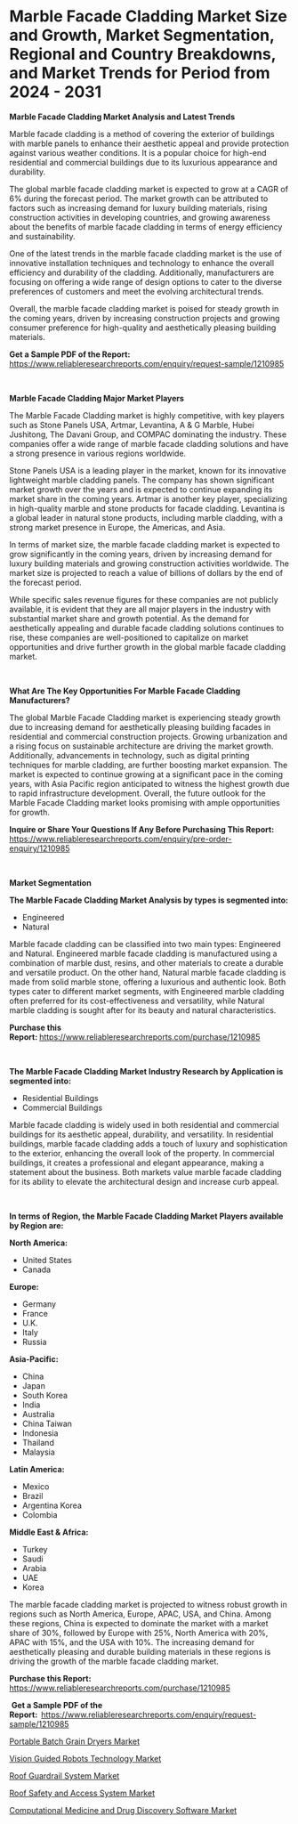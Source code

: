 <p><h1>Marble Facade Cladding Market Size and Growth, Market Segmentation, Regional and Country Breakdowns, and Market Trends for Period from 2024 -  2031</h1></p><p><strong>Marble Facade Cladding Market Analysis and Latest Trends</strong></p>
<p><p>Marble facade cladding is a method of covering the exterior of buildings with marble panels to enhance their aesthetic appeal and provide protection against various weather conditions. It is a popular choice for high-end residential and commercial buildings due to its luxurious appearance and durability.</p><p>The global marble facade cladding market is expected to grow at a CAGR of 6% during the forecast period. The market growth can be attributed to factors such as increasing demand for luxury building materials, rising construction activities in developing countries, and growing awareness about the benefits of marble facade cladding in terms of energy efficiency and sustainability.</p><p>One of the latest trends in the marble facade cladding market is the use of innovative installation techniques and technology to enhance the overall efficiency and durability of the cladding. Additionally, manufacturers are focusing on offering a wide range of design options to cater to the diverse preferences of customers and meet the evolving architectural trends.</p><p>Overall, the marble facade cladding market is poised for steady growth in the coming years, driven by increasing construction projects and growing consumer preference for high-quality and aesthetically pleasing building materials.</p></p>
<p><strong>Get a Sample PDF of the Report:&nbsp;</strong> <a href="https://www.reliableresearchreports.com/enquiry/request-sample/1210985">https://www.reliableresearchreports.com/enquiry/request-sample/1210985</a></p>
<p>&nbsp;</p>
<p><strong>Marble Facade Cladding Major Market Players</strong></p>
<p><p>The Marble Facade Cladding market is highly competitive, with key players such as Stone Panels USA, Artmar, Levantina, A & G Marble, Hubei Jushitong, The Davani Group, and COMPAC dominating the industry. These companies offer a wide range of marble facade cladding solutions and have a strong presence in various regions worldwide.</p><p>Stone Panels USA is a leading player in the market, known for its innovative lightweight marble cladding panels. The company has shown significant market growth over the years and is expected to continue expanding its market share in the coming years. Artmar is another key player, specializing in high-quality marble and stone products for facade cladding. Levantina is a global leader in natural stone products, including marble cladding, with a strong market presence in Europe, the Americas, and Asia.</p><p>In terms of market size, the marble facade cladding market is expected to grow significantly in the coming years, driven by increasing demand for luxury building materials and growing construction activities worldwide. The market size is projected to reach a value of billions of dollars by the end of the forecast period.</p><p>While specific sales revenue figures for these companies are not publicly available, it is evident that they are all major players in the industry with substantial market share and growth potential. As the demand for aesthetically appealing and durable facade cladding solutions continues to rise, these companies are well-positioned to capitalize on market opportunities and drive further growth in the global marble facade cladding market.</p></p>
<p>&nbsp;</p>
<p><strong>What Are The Key Opportunities For Marble Facade Cladding Manufacturers?</strong></p>
<p><p>The global Marble Facade Cladding market is experiencing steady growth due to increasing demand for aesthetically pleasing building facades in residential and commercial construction projects. Growing urbanization and a rising focus on sustainable architecture are driving the market growth. Additionally, advancements in technology, such as digital printing techniques for marble cladding, are further boosting market expansion. The market is expected to continue growing at a significant pace in the coming years, with Asia Pacific region anticipated to witness the highest growth due to rapid infrastructure development. Overall, the future outlook for the Marble Facade Cladding market looks promising with ample opportunities for growth.</p></p>
<p><strong>Inquire or Share Your Questions If Any Before Purchasing This Report:</strong> <a href="https://www.reliableresearchreports.com/enquiry/pre-order-enquiry/1210985">https://www.reliableresearchreports.com/enquiry/pre-order-enquiry/1210985</a></p>
<p>&nbsp;</p>
<p><strong>Market Segmentation</strong></p>
<p><strong>The Marble Facade Cladding Market Analysis by types is segmented into:</strong></p>
<p><ul><li>Engineered</li><li>Natural</li></ul></p>
<p><p>Marble facade cladding can be classified into two main types: Engineered and Natural. Engineered marble facade cladding is manufactured using a combination of marble dust, resins, and other materials to create a durable and versatile product. On the other hand, Natural marble facade cladding is made from solid marble stone, offering a luxurious and authentic look. Both types cater to different market segments, with Engineered marble cladding often preferred for its cost-effectiveness and versatility, while Natural marble cladding is sought after for its beauty and natural characteristics.</p></p>
<p><strong>Purchase this Report:&nbsp;</strong><a href="https://www.reliableresearchreports.com/purchase/1210985">https://www.reliableresearchreports.com/purchase/1210985</a></p>
<p>&nbsp;</p>
<p><strong>The Marble Facade Cladding Market Industry Research by Application is segmented into:</strong></p>
<p><ul><li>Residential Buildings</li><li>Commercial Buildings</li></ul></p>
<p><p>Marble facade cladding is widely used in both residential and commercial buildings for its aesthetic appeal, durability, and versatility. In residential buildings, marble facade cladding adds a touch of luxury and sophistication to the exterior, enhancing the overall look of the property. In commercial buildings, it creates a professional and elegant appearance, making a statement about the business. Both markets value marble facade cladding for its ability to elevate the architectural design and increase curb appeal.</p></p>
<p>&nbsp;</p>
<p><strong>In terms of Region, the Marble Facade Cladding Market Players available by Region are:</strong></p>
<p>
    <p> <strong> North America: </strong>
        <ul>
            <li>United States</li>
            <li>Canada</li>
        </ul>
        </p> 
    <p> <strong> Europe: </strong>
        <ul>
            <li>Germany</li>
            <li>France</li>
            <li>U.K.</li>
            <li>Italy</li>
            <li>Russia</li>
        </ul>
        </p> 
    <p> <strong> Asia-Pacific: </strong>
        <ul>
            <li>China</li>
            <li>Japan</li>
            <li>South Korea</li>
            <li>India</li>
            <li>Australia</li>
            <li>China Taiwan</li>
            <li>Indonesia</li>
            <li>Thailand</li>
            <li>Malaysia</li>
        </ul>
        </p> 
    <p> <strong> Latin America: </strong>
        <ul>
            <li>Mexico</li>
            <li>Brazil</li>
            <li>Argentina Korea</li>
            <li>Colombia</li>
        </ul>
        </p> 
    <p> <strong> Middle East & Africa: </strong>
        <ul>
            <li>Turkey</li>
            <li>Saudi</li>
            <li>Arabia</li>
            <li>UAE</li>
            <li>Korea</li>
        </ul>
    </p>
    </p>
<p><p>The marble facade cladding market is projected to witness robust growth in regions such as North America, Europe, APAC, USA, and China. Among these regions, China is expected to dominate the market with a market share of 30%, followed by Europe with 25%, North America with 20%, APAC with 15%, and the USA with 10%. The increasing demand for aesthetically pleasing and durable building materials in these regions is driving the growth of the marble facade cladding market.</p></p>
<p><strong>Purchase this Report: </strong><a href="https://www.reliableresearchreports.com/purchase/1210985">https://www.reliableresearchreports.com/purchase/1210985</a></p>
<p>&nbsp;<strong>Get a Sample PDF of the Report:&nbsp;&nbsp;</strong><a href="https://www.reliableresearchreports.com/enquiry/request-sample/1210985">https://www.reliableresearchreports.com/enquiry/request-sample/1210985</a></p>
<p><strong></strong></p>
<p><p><a href="https://github.com/moyahfrancoestellec51j635wcx/Market-Research-Report-List-1/blob/main/portable-batch-grain-dryers-market.md">Portable Batch Grain Dryers Market</a></p><p><a href="https://medium.com/@faithterry767/decoding-vision-guided-robots-technology-market-metrics-market-share-trends-and-growth-patterns-b4aedf501c16">Vision Guided Robots Technology Market</a></p><p><a href="https://github.com/lbird53714/Market-Research-Report-List-3/blob/main/roof-guardrail-system-market.md">Roof Guardrail System Market</a></p><p><a href="https://medium.com/@faithterry767/roof-safety-and-access-system-market-trends-forecast-and-competitive-analysis-to-2031-99fa10cc37eb">Roof Safety and Access System Market</a></p><p><a href="https://medium.com/@faithterry767/computational-medicine-and-drug-discovery-software-market-competitive-analysis-market-trends-and-853160bb5c00">Computational Medicine and Drug Discovery Software Market</a></p></p>